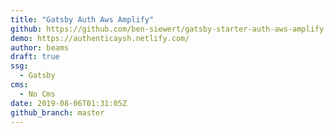 ```yaml
---
title: "Gatsby Auth Aws Amplify"
github: https://github.com/ben-siewert/gatsby-starter-auth-aws-amplify
demo: https://authenticaysh.netlify.com/
author: beams
draft: true
ssg:
  - Gatsby
cms:
  - No Cms
date: 2019-08-06T01:31:05Z
github_branch: master
---
```

